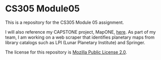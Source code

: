 # CS305 Module05
This is a repository for the CS305 Module 05 assignment. 

I will also reference my CAPSTONE project, MapONE, [here](https://github.com/samantha-milligan/MapONE). 
As part of my team, I am working on a web scraper that identifies planetary maps from library catalogs such as LPI (Lunar Planetary Institute) and Springer.

The license for this repository is [Mozilla Public License 2.0](https://github.com/michael54nelson/CS305_Module05/blob/main/LICENSE).
